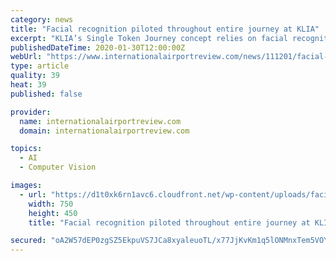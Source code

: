 ```yaml
---
category: news
title: "Facial recognition piloted throughout entire journey at KLIA"
excerpt: "KLIA’s Single Token Journey concept relies on facial recognition to enable passengers to move through each airport checkpoint seamlessly. Kuala Lumpur International Airport (KLIA) has introduced a Single Token Journey concept, utilising facial recognition technology to provide passengers with one single identification verification which ..."
publishedDateTime: 2020-01-30T12:00:00Z
webUrl: "https://www.internationalairportreview.com/news/111201/facial-recognition-klia/"
type: article
quality: 39
heat: 39
published: false

provider:
  name: internationalairportreview.com
  domain: internationalairportreview.com

topics:
  - AI
  - Computer Vision

images:
  - url: "https://d1t0xk6rn1avc6.cloudfront.net/wp-content/uploads/facial-recognition-3.jpg"
    width: 750
    height: 450
    title: "Facial recognition piloted throughout entire journey at KLIA"

secured: "oA2W57dEP0zgSZ5EkpuVS7JCa8xyaleuoTL/x77JjKvKm1q5lONMnxTem5VOYacXnyNGX0N62B71dEs2/6SEAL9YMKsl4gtZkUfW1/x3u7vQWvksYvsufuHdt+HTL3RWDM9Pj3BjTxAeuNhD8c/XMC6VsurU5WPwSPa4SmnQtzRIBVuyMsUvn/nE4oiHj2kdkFOovs0JxSfhgFPzXNYnZH6ZyJ5gAe6OIxELYOcea72ug5BjCQVDdjI+j7/qPjrCiuEToqLecpM0E/nZq24nCJ1yKcOwvJQ7IxQ8Yf0O9BcNN8uf2A65JVlI3l54v2pUMZPvMkDMFe9Q5L26/pTVGrwQIzYGmwLGodoy4JDnqkceppLP40VGuGJDhwt+fevqw7kT9PlMptkTDSIwMDMBMHQHETiUk3ki6XeT20Q8uuyt5I9/gebL5hSW3EyeBd82yhhIQVd4p/mMLTUeEYtJeDgKIdHDEOhAVVrKmk9iY4w=;eCoIz267k+HCcdo6ZH+fBg=="
---
```


